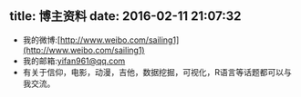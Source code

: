 title: 博主资料
date: 2016-02-11 21:07:32
---

- 我的微博:[http://www.weibo.com/sailing1](http://www.weibo.com/sailing1)
- 我的邮箱:[yifan961@qq.com](mailto:yifan961@qq.com)
- 有关于信仰，电影，动漫，吉他，数据挖掘，可视化，R语言等话题都可以与我交流。

